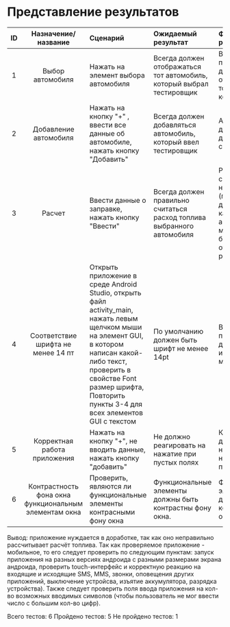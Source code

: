 # Представление результатов

| ID | Назначение/название | Сценарий | Ожидаемый результат | Фактический результат | Оценка |
|:---:|:---:|:---|:---|:---|:---|
|1|Выбор автомобиля|Нажать на элемент выбора автомобиля|Всегда должен отображаться тот автомобиль, который выбрал тестировщик|В данном приложении действительно отображается тот автомобиль, который выбран.|passed|
|2|Добавление автомобиля|Нажать на кнопку "+" , ввести все данные об автомобиле, нажать кнопку "Добавить"|Всегда должен добавляться автомобиль, который ввел тестировщик|Автомобиль действительно добавляется в список|passed|
|3|Расчет|Ввести данные о заправке,  нажать кнопку "Ввести"|Всегда должен правильно считаться расход топлива выбранного автомобиля|Расчёт топлива считается неправильно (при ввода длины пробега какого-либо автомобиля меньше, чем было, выводится отрицательный результат)|failed|
|4|Соответствие шрифта не менее 14 пт|Открыть приложение в среде Android Studio, открыть файл activity_main, нажать левым щелчком мыши на элемент GUI, в котором написан какой-либо текст, проверить в свойстве Font размер шрифта, Повторить пункты 3-4 для всех элементов GUI с текстом|По умолчанию должен быть шрифт не менее 14pt|Все текстовые поля действительно имеют шрифт не менее 14 pt|passed|
|5|Корректная работа приложения|Нажать на кнопку "+", не вводить данные, нажать кнопку "добавить"|Не должно реагировать на нажатие при пустых полях|Кнопка действительно не реагирует на нажатие при пустых полях|passed|
|6|Контрастность фона окна функциональным элементам окна|Проверить, являются ли функциональные элементы контрасными фону окна|Функциональные элементы должны быть контрастны фону окна.|Функциональные элементы действительно контрастны фону окна|passed|

Вывод: приложение нуждается в доработке, так как оно неправильно рассчитывает расчёт топлива. Так как проверяемое приложение - мобильное, то его следует проверить по следующим пунктам: запуск приложения на разных версиях андроида с разными размерами экрана андроида, проверить touch-интерфейс и корректную реакцию на входящие и исходящие SMS, MMS, звонки, оповещения других приложений, выключение устройсва, изъятие аккумулятора, разрядка устройства). Также следует проверить поля ввода приложения на кол-во возможных вводимых символов (чтобы пользователь не мог ввести число с большим кол-во цифр).

Всего тестов: 6
Пройдено тестов: 5
Не пройдено тестов: 1
